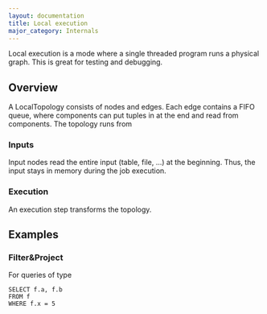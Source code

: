 ```yaml
---
layout: documentation
title: Local execution
major_category: Internals
---
```


Local execution is a mode where a single threaded program runs a physical graph. This is great for testing and debugging.

## Overview

A LocalTopology consists of nodes and edges. Each edge contains a FIFO queue, where components can put tuples in at the end and read from components.
The topology runs from 

### Inputs

Input nodes read the entire input (table, file, ...) at the beginning. Thus, the input stays in memory during the job execution.

### Execution

An execution step transforms the topology.



## Examples

### Filter&Project

For queries of type

```
SELECT f.a, f.b
FROM f
WHERE f.x = 5
```

